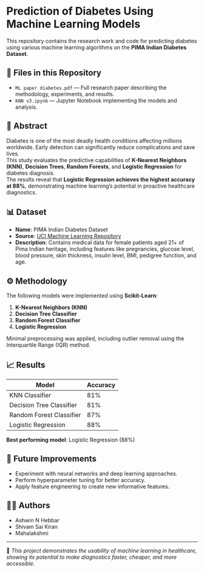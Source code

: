 # Prediction of Diabetes Using Machine Learning Models

This repository contains the research work and code for predicting diabetes using various machine learning algorithms on the **PIMA Indian Diabetes Dataset**.

## 📄 Files in this Repository
- `ML paper diabetes.pdf` — Full research paper describing the methodology, experiments, and results.
- `KNN v3.ipynb` — Jupyter Notebook implementing the models and analysis.

## 📌 Abstract
Diabetes is one of the most deadly health conditions affecting millions worldwide. Early detection can significantly reduce complications and save lives.  
This study evaluates the predictive capabilities of **K-Nearest Neighbors (KNN)**, **Decision Trees**, **Random Forests**, and **Logistic Regression** for diabetes diagnosis.  
The results reveal that **Logistic Regression achieves the highest accuracy at 88%**, demonstrating machine learning’s potential in proactive healthcare diagnostics.

## 📊 Dataset
- **Name**: PIMA Indian Diabetes Dataset  
- **Source**: [UCI Machine Learning Repository](https://www.kaggle.com/datasets/uciml/pima-indians-diabetes-database)  
- **Description**: Contains medical data for female patients aged 21+ of Pima Indian heritage, including features like pregnancies, glucose level, blood pressure, skin thickness, insulin level, BMI, pedigree function, and age.

## ⚙️ Methodology
The following models were implemented using **Scikit-Learn**:
1. **K-Nearest Neighbors (KNN)**
2. **Decision Tree Classifier**
3. **Random Forest Classifier**
4. **Logistic Regression**

Minimal preprocessing was applied, including outlier removal using the Interquartile Range (IQR) method.

## 📈 Results
| Model                   | Accuracy |
|-------------------------|----------|
| KNN Classifier          | 81%      |
| Decision Tree Classifier| 81%      |
| Random Forest Classifier| 87%      |
| Logistic Regression     | 88%      |

**Best performing model**: Logistic Regression (88%)

## 🚀 Future Improvements
- Experiment with neural networks and deep learning approaches.
- Perform hyperparameter tuning for better accuracy.
- Apply feature engineering to create new informative features.

## 👩‍💻 Authors
- Ashwin N Hebbar  
- Shivam Sai Kiran  
- Mahalakshmi

---
📢 *This project demonstrates the usability of machine learning in healthcare, showing its potential to make diagnostics faster, cheaper, and more accessible.*
